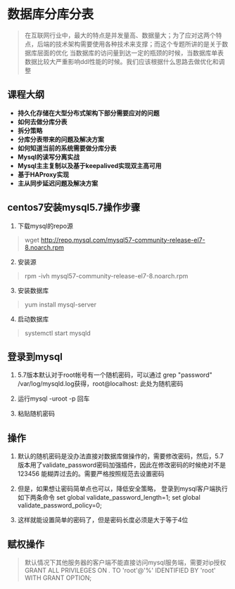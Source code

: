 # 数据库分库分表

> 在互联网行业中，最大的特点是并发量高、数据量大；为了应对这两个特点，后端的技术架构需要使用各种技术来支撑；而这个专题所讲的是关于数据库层面的优化
> 当数据库的访问量到达一定的瓶颈的时候，当数据库单表数据比较大严重影响ddl性能的时候。我们应该根据什么思路去做优化和调整

## 课程大纲
- **持久化存储在大型分布式架构下部分需要应对的问题**
- **如何去做分库分表**
- **拆分策略**
- **分库分表带来的问题及解决方案**
- **如何知道当前的系统需要做分库分表**
- **Mysql的读写分离实战**
- **Mysql主主复制以及基于keepalived实现双主高可用**
- **基于HAProxy实现**
- **主从同步延迟问题及解决方案**

## centos7安装mysql5.7操作步骤
1. 下载mysql的repo源
> wget http://repo.mysql.com/mysql57-community-release-el7-8.noarch.rpm
2. 安装源
> rpm -ivh mysql57-community-release-el7-8.noarch.rpm
3. 安装数据库
> yum install mysql-server
4. 启动数据库
> systemctl start mysqld

## 登录到mysql
1. 5.7版本默认对于root帐号有一个随机密码，可以通过 grep "password" /var/log/mysqld.log获得，root@localhost: 此处为随机密码

2. 运行mysql -uroot -p 回车

3. 粘贴随机密码

## 操作
1. 默认的随机密码是没办法直接对数据库做操作的，需要修改密码，然后，5.7版本用了validate_password密码加强插件，因此在修改密码的时候绝对不是 123456 能糊弄过去的。需要严格按照规范去设置密码

2. 但是，如果想让密码简单点也可以，降低安全策略， 登录到mysql客户端执行如下两条命令
set global validate_password_length=1;
set global validate_password_policy=0; 

3. 这样就能设置简单的密码了，但是密码长度必须是大于等于4位

## 赋权操作
> 默认情况下其他服务器的客户端不能直接访问mysql服务端，需要对ip授权
> GRANT ALL PRIVILEGES ON *.* TO 'root'@'%' IDENTIFIED BY 'root' WITH GRANT OPTION;







